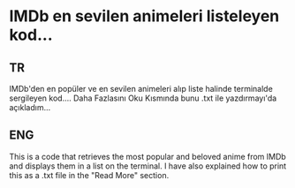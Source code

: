 # IMDb en sevilen animeleri listeleyen kod...
## TR

IMDb'den en popüler ve en sevilen animeleri alıp liste halinde terminalde sergileyen kod.... 
Daha Fazlasını Oku Kısmında bunu .txt ile yazdırmayı'da açıkladım...


## ENG

This is a code that retrieves the most popular and beloved anime from IMDb and displays them in a list on the terminal. I have also explained how to print this as a .txt file in the "Read More" section.
